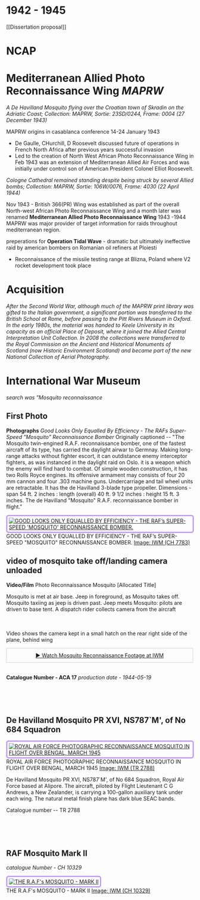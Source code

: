 # 1942 - 1945 
[[Dissertation proposal]]

# NCAP

# Mediterranean Allied Photo Reconnaissance Wing _MAPRW_

_A De Havilland Mosquito flying over the Croatian town of Skradin on the Adriatic Coast; Collection: MAPRW, Sortie: 23SD/0244, Frame: 0004 (27 December 1943)_


MAPRW origins in casablanca conference 14-24 January 1943 
- De Gaulle, CHurchill, D Roosevelt discussed future of operations in French North Africa after previous years successful invasion 
- Led to the creation of North West African Photo Reconnaissance Wing in Feb 1943 
    was an extension of Mediterranean Allied Air Forces and was initially under control son of American President Colonel Elliot Roosevelt. 


_Cologne Cathedral remained standing despite being struck by several Allied bombs; Collection: MAPRW, Sortie: 106W/0076, Frame: 4030 (22 April 1944)_

Nov 1943 - British 366(PR) Wing was established as part of the overall North-west African Photo Reconnaissance Wing and a month later was renamed **Mediterranean Allied Photo Reconnaissance Wing**
1943 -1944 MAPRW was major provider of target information for raids throughout mediterranean region. 

preperations for **Operation Tidal Wave** - dramatic but ultimately ineffective raid by american bombers on Romanian oil refiners at Ploiesti 
- Reconnaissance of the missile testing range at Blizna, Poland where V2 rocket development took place


# Acquisition

_After the Second World War, although much of the MAPRW print library was gifted to the Italian government, a significant portion was transferred to the British School at Rome, before passing to the Pitt Rivers Museum in Oxford. In the early 1980s, the material was handed to Keele University in its capacity as an official Place of Deposit, where it joined the Allied Central Interpretation Unit Collection. In 2008 the collections were transferred to the Royal Commission on the Ancient and Historical Monuments of Scotland (now Historic Environment Scotland) and became part of the new National Collection of Aerial Photography._

 
# International War Museum 
_search was "Mosquito reconnaissance_

## First Photo
**Photographs**
*Good Looks Only Equalled By Efficiency - The RAFs Super-Speed "Mosquito" Reconnaissance Bomber*
Originally captioned -- "The Mosquito twin-engined R.A.F. reconnaissance bomber, one of the fastest aircraft of its type, has carried the daylight airwar to Germnay. Making long-range attacks without fighter escort, it can outdistance enemy interceptor fighters, as was instanced in the daylight raid on Oslo. it is a weapon which the enemy will find hard to combat. Of simple wooden construction, it has two Rolls Royce engines. Its offensive armament may consists of four 20 mm cannon and four .303 machine guns. Undercarriage and tail wheel units are retractable. It has the de Havilland 3-blade type propeller. Dimensions - span 54 ft. 2 inches : length (overall) 40 ft. 9 1/2 inches : height 15 ft. 3 inches. The de Havilland "Mosquito" R.A.F. reconnaissance bomber in flight."

<a href="https://www.iwm.org.uk/collections/item/object/205447768" target="_blank">
  <img src="https://media.iwm.org.uk/ciim5/769/188/mid_CH_007783_1.jpg?action=e&cat=Photographs"
       alt="GOOD LOOKS ONLY EQUALLED BY EFFICIENCY - THE RAF’s SUPER-SPEED 'MOSQUITO' RECONNAISSANCE BOMBER."
       style="border: 3px solid #bd93f9; border-radius: 6px; padding: 4px;">
</a>
<span>
  <br>GOOD LOOKS ONLY EQUALLED BY EFFICIENCY - THE RAF’s SUPER-SPEED "MOSQUITO" RECONNAISSANCE BOMBER.
  <a href="https://www.iwm.org.uk/corporate/privacy-copyright">Image: IWM (CH 7783)</a>
</span>


## video of mosquito take off/landing camera unloaded
**Video/Film**
Photo Reconnaissance Mosquito [Allocated Title]

Mosquito is met at air base. Jeep in foreground, as Mosquito takes off. Mosquito taxiing as jeep is driven past. Jeep meets Mosquito: pilots are driven to base tent. A dispatch rider collects camera from the aircraft
<br>
<br>
<br>

Video shows the camera kept in a small hatch on the rear right side of the plane, behind wing 


<div style="border:1px solid #ccc; padding:10px; text-align:center; width:480px;">
  <a href="https://www.iwm.org.uk/collections/item/object/1060019810" target="_blank">
    ▶ Watch Mosquito Reconnaissance Footage at IWM
  </a>
</div>
<br>

**Catalogue Number - ACA 17**
*production date - 1944-05-19*

<br>
<br>
<br>


## De Havilland Mosquito PR XVI, NS787`M', of No 684 Squadron
 


<a href="https://www.iwm.org.uk/collections/item/object/205018262" target="_blank"> <img src="https://media.iwm.org.uk/ciim5/7/514/mid_000000.jpg?action=e&cat=Photographs" alt="ROYAL AIR FORCE PHOTOGRAPHIC RECONNAISSANCE MOSQUITO IN FLIGHT OVER BENGAL, MARCH 1945" style="border: 3px solid #bd93f9; border-radius: 6px; padding: 4px;"> </a> <br><span> ROYAL AIR FORCE PHOTOGRAPHIC RECONNAISSANCE MOSQUITO IN FLIGHT OVER BENGAL, MARCH 1945 <a href="https://www.iwm.org.uk/corporate/privacy-copyright">Image: IWM (TR 2788)</a> </span>

De Havilland Mosquito PR XVI, NS787`M', of No 684 Squadron, Royal Air Force based at Alipore. The aircraft, piloted by Flight Lieutenant C G Andrews, a New Zealander, is carrying a 100-gallon auxiliary tank under each wing. The natural metal finish plane has dark blue SEAC bands.

Catalogue number -- TR 2788

<br>
<br>
<br>

## RAF Mosquito Mark II

*catalogue Number - CH 10329*

<a href="https://www.iwm.org.uk/collections/item/object/205449980" target="_blank"> <img src="https://media.iwm.org.uk/ciim5/772/173/mid_CH_010329_1.jpg?action=e&cat=Photographs" alt="THE R.A.F&#039;s MOSQUITO - MARK II" style="border: 3px solid #bd93f9; border-radius: 6px; padding: 4px;"> </a> <br><span> THE R.A.F's MOSQUITO - MARK II <a href="https://www.iwm.org.uk/corporate/privacy-copyright">Image: IWM (CH 10329)</a> </span>




